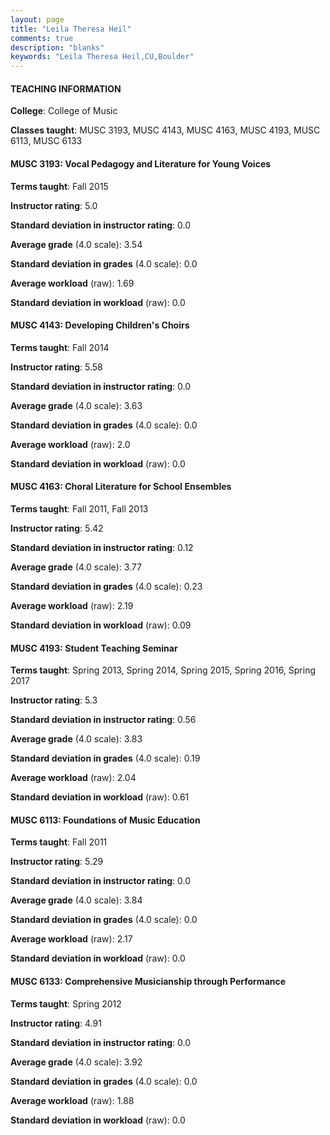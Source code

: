 ```yaml
---
layout: page
title: "Leila Theresa Heil" 
comments: true
description: "blanks"
keywords: "Leila Theresa Heil,CU,Boulder"
---
```

<head>
<script src="https://ajax.googleapis.com/ajax/libs/jquery/2.1.3/jquery.min.js"></script>
<script src="https://dl.dropboxusercontent.com/s/pc42nxpaw1ea4o9/highcharts.js?dl=0"></script>
<!-- <script src="../assets/js/highcharts.js"></script> -->
<style type="text/css">@font-face {
	font-family: "Bebas Neue";
	src: url(https://www.filehosting.org/file/details/544349/BebasNeue Regular.otf) format("opentype");
	}
	h1.Bebas { 
		font-family: "Bebas Neue", Verdana, Tahoma;
	}
</style>
</head>
	   
#### TEACHING INFORMATION

**College**: College of Music

**Classes taught**: MUSC 3193, MUSC 4143, MUSC 4163, MUSC 4193, MUSC 6113, MUSC 6133

#### MUSC 3193: Vocal Pedagogy and Literature for Young Voices

**Terms taught**: Fall 2015

**Instructor rating**: 5.0

**Standard deviation in instructor rating**: 0.0

**Average grade** (4.0 scale): 3.54

**Standard deviation in grades** (4.0 scale): 0.0

**Average workload** (raw): 1.69

**Standard deviation in workload** (raw): 0.0

#### MUSC 4143: Developing Children's Choirs

**Terms taught**: Fall 2014

**Instructor rating**: 5.58

**Standard deviation in instructor rating**: 0.0

**Average grade** (4.0 scale): 3.63

**Standard deviation in grades** (4.0 scale): 0.0

**Average workload** (raw): 2.0

**Standard deviation in workload** (raw): 0.0

#### MUSC 4163: Choral Literature for School Ensembles

**Terms taught**: Fall 2011, Fall 2013

**Instructor rating**: 5.42

**Standard deviation in instructor rating**: 0.12

**Average grade** (4.0 scale): 3.77

**Standard deviation in grades** (4.0 scale): 0.23

**Average workload** (raw): 2.19

**Standard deviation in workload** (raw): 0.09

#### MUSC 4193: Student Teaching Seminar

**Terms taught**: Spring 2013, Spring 2014, Spring 2015, Spring 2016, Spring 2017

**Instructor rating**: 5.3

**Standard deviation in instructor rating**: 0.56

**Average grade** (4.0 scale): 3.83

**Standard deviation in grades** (4.0 scale): 0.19

**Average workload** (raw): 2.04

**Standard deviation in workload** (raw): 0.61

#### MUSC 6113: Foundations of Music Education

**Terms taught**: Fall 2011

**Instructor rating**: 5.29

**Standard deviation in instructor rating**: 0.0

**Average grade** (4.0 scale): 3.84

**Standard deviation in grades** (4.0 scale): 0.0

**Average workload** (raw): 2.17

**Standard deviation in workload** (raw): 0.0

#### MUSC 6133: Comprehensive Musicianship through Performance

**Terms taught**: Spring 2012

**Instructor rating**: 4.91

**Standard deviation in instructor rating**: 0.0

**Average grade** (4.0 scale): 3.92

**Standard deviation in grades** (4.0 scale): 0.0

**Average workload** (raw): 1.88

**Standard deviation in workload** (raw): 0.0


